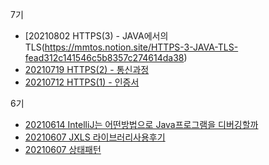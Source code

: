 7기
- [20210802 HTTPS(3) - JAVA에서의 TLS(https://mmtos.notion.site/HTTPS-3-JAVA-TLS-fead312c141546c5b8357c274614da38)
- [20210719 HTTPS(2) - 통신과정](https://mmtos.notion.site/HTTPS-2-f063eb04bea449e2a690556757132d4c)
- [20210712 HTTPS(1) - 인증서](https://www.notion.so/mmtos/HTTPS-1-a0c39c33a7054121838928ba2f2a817d)

6기
- [20210614 IntelliJ는 어떤방법으로 Java프로그램을 디버깅할까](https://www.notion.so/mmtos/IntelliJ-Java-5c19e3b227924be9bbce8504e1d8db08)
- [20210607 JXLS 라이브러리사용후기](https://www.notion.so/mmtos/JXLS-CORE-4876e978407d4479b62bd7bc9574aa5d)
- [20210607 상태패턴](https://www.notion.so/mmtos/1-d427f026062f468181116029156e2de5)
